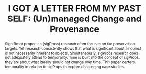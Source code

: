 ---
abstract: 'Significant properties (sigProps) research often focuses on the preservation
  targets. Yet research consistently shows that what is significant about an object
  is not necessarily inherent to objects. Simultaneously, sigProps research does not
  adequately attend to temporality. Time is built into the concept of sigProps: they
  are about what ideally should not change over time. This paper centers temporality
  in relation to sigProps to explore challenging case studies.'
creators:
- Rhiannon Bettivia
- Yi-Yun Cheng
- Michael R. Gryk
date: null
document_url: https://www.ideals.illinois.edu/items/128329/bitstreams/429023/data.pdf
grand_parent: iPRES
institutions: []
keywords:
- provenance
- managed change
- identity
- temporality
landing_page_url: https://hdl.handle.net/2142/121126
language: eng
layout: publication
license: CC-BY 4.0 International
notes_url: null
parent: iPRES 2023
publication_type: paper
size: null
slides_url: null
source_name: iPRES
stream_url: null
title: 'I GOT A LETTER FROM MY PAST SELF: (Un)managed Change and Provenance'
year: 2023
---